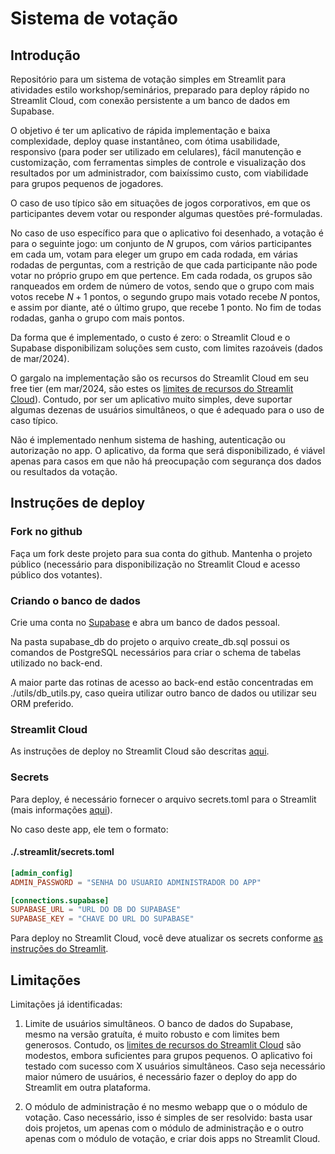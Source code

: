 # Sistema de votação

## Introdução

Repositório para um sistema de votação simples em Streamlit para atividades estilo workshop/seminários, preparado para deploy rápido no Streamlit Cloud, com conexão persistente a um banco de dados em Supabase.

O objetivo é ter um aplicativo de rápida implementação e baixa complexidade, deploy quase instantâneo, com ótima usabilidade, responsivo (para poder ser utilizado em celulares), fácil manutenção e customização, com ferramentas simples de controle e visualização dos resultados por um administrador, com baixíssimo custo, com viabilidade para grupos pequenos de jogadores.

O caso de uso típico são em situações de jogos corporativos, em que os participantes devem votar ou responder algumas questões pré-formuladas.

No caso de uso específico para que o aplicativo foi desenhado, a votação é para o seguinte jogo: um conjunto de $N$ grupos, com vários participantes em cada um, votam para eleger um grupo em cada rodada, em várias rodadas de perguntas, com a restrição de que cada participante não pode votar no próprio grupo em que pertence. Em cada rodada, os grupos são ranqueados em ordem de número de votos, sendo que o grupo com mais votos recebe $N+1$ pontos, o segundo grupo mais votado recebe $N$ pontos, e assim por diante, até o último grupo, que recebe 1 ponto. No fim de todas rodadas, ganha o grupo com mais pontos.

Da forma que é implementado, o custo é zero: o Streamlit Cloud e o Supabase disponibilizam soluções sem custo, com limites razoáveis (dados de mar/2024).

O gargalo na implementação são os recursos do Streamlit Cloud em seu free tier (em mar/2024, são estes os [limites de recursos do Streamlit Cloud](https://docs.streamlit.io/streamlit-community-cloud/manage-your-app)). Contudo, por ser um aplicativo muito simples, deve suportar algumas dezenas de usuários simultâneos, o que é adequado para o uso de caso típico.

Não é implementado nenhum sistema de hashing, autenticação ou autorização no app. O aplicativo, da forma que será disponibilizado, é viável apenas para casos em que não há preocupação com segurança dos dados ou resultados da votação.

## Instruções de deploy

### Fork no github

Faça um fork deste projeto para sua conta do github. Mantenha o projeto público (necessário para disponibilização no Streamlit Cloud e acesso público dos votantes).

### Criando o banco de dados

Crie uma conta no [Supabase](https://supabase.com/) e abra um banco de dados pessoal.

Na pasta supabase_db do projeto o arquivo create_db.sql possui os comandos de PostgreSQL necessários para criar o schema de tabelas utilizado no back-end.

A maior parte das rotinas de acesso ao back-end estão concentradas em ./utils/db_utils.py, caso queira utilizar outro banco de dados ou utilizar seu ORM preferido.

### Streamlit Cloud

As instruções de deploy no Streamlit Cloud são descritas [aqui](https://docs.streamlit.io/streamlit-community-cloud/deploy-your-app).

### Secrets

Para deploy, é necessário fornecer o arquivo secrets.toml para o Streamlit (mais informações [aqui](https://docs.streamlit.io/library/advanced-features/secrets-management)).

No caso deste app, ele tem o formato:

#### ./.streamlit/secrets.toml
```TOML
[admin_config]
ADMIN_PASSWORD = "SENHA DO USUARIO ADMINISTRADOR DO APP"

[connections.supabase]
SUPABASE_URL = "URL DO DB DO SUPABASE"
SUPABASE_KEY = "CHAVE DO URL DO SUPABASE"
```

Para deploy no Streamlit Cloud, você deve atualizar os secrets conforme [as instruções do Streamlit](https://docs.streamlit.io/streamlit-community-cloud/deploy-your-app/secrets-management).

## Limitações

Limitações já identificadas:

1. Limite de usuários simultâneos. O banco de dados do Supabase, mesmo na versão gratuíta, é muito robusto e com limites bem generosos. Contudo, os [limites de recursos do Streamlit Cloud](https://docs.streamlit.io/streamlit-community-cloud/manage-your-app) são modestos, embora suficientes para grupos pequenos. O aplicativo foi testado com sucesso com X usuários simultâneos. Caso seja necessário maior número de usuários, é necessário fazer o deploy do app do Streamlit em outra plataforma.

2. O módulo de administração é no mesmo webapp que o o módulo de votação. Caso necessário, isso é simples de ser resolvido: basta usar dois projetos, um apenas com o módulo de administração e o outro apenas com o módulo de votação, e criar dois apps no Streamlit Cloud.
